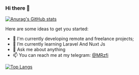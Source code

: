 ### Hi there 👋


[![Anurag's GitHub stats](https://github-readme-stats.vercel.app/api?username=mrzf833&count_private=true)](https://github.com/anuraghazra/github-readme-stats)

Here are some ideas to get you started:

- 🔭 I'm currently developing remote and freelance projects;
- 🌱 I’m currently learning Laravel And Nuxt Js
- 💬 Ask me about anything
- 📫 You can reach me at my telegram: <a href="https://t.me/MRzfi">@MRzfi</a>


[![Top Langs](https://github-readme-stats.vercel.app/api/top-langs/?username=mrzf833)](https://github.com/anuraghazra/github-readme-stats)
